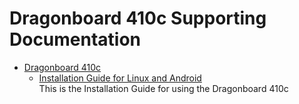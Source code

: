 # Dragonboard 410c Supporting Documentation

- [Dragonboard 410c](https://github.com/96boards/documentation/wiki/Dragonboard-410c)
  - [Installation Guide for Linux and Android](https://github.com/96boards/documentation/wiki/Dragonboard-410c-Installation-Guide-for-Linux-and-Android)
    <br/>This is the Installation Guide for using the Dragonboard 410c